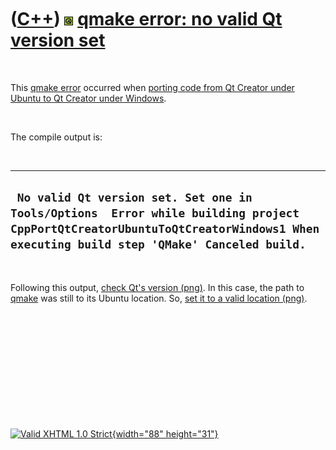 



 

 

 

 

 

([C++](Cpp.htm)) ![Qt](PicQt.png) [qmake error: no valid Qt version set](CppQmakeErrorNoValidQtVersionSet.htm)
==============================================================================================================

 

This [qmake error](CppQmakeError.htm) occurred when [porting code from
Qt Creator under Ubuntu to Qt Creator under
Windows](CppPortQtCreatorUbuntuToQtCreatorWindows.htm).

 

The compile output is:

 

  --------------------------------------------------------------------------------------------------------------------------------------------------------------------------------
  ` No valid Qt version set. Set one in Tools/Options  Error while building project CppPortQtCreatorUbuntuToQtCreatorWindows1 When executing build step 'QMake' Canceled build.`
  --------------------------------------------------------------------------------------------------------------------------------------------------------------------------------

 

Following this output, [check Qt's version
(png)](CppPortQtCreatorUbuntuToQtCreatorWindows1_1.png). In this case,
the path to [qmake](CppQmake.htm) was still to its Ubuntu location. So,
[set it to a valid location
(png)](CppPortQtCreatorUbuntuToQtCreatorWindows1_2.png).

 

 

 

 

 





 

[![Valid XHTML 1.0 Strict](valid-xhtml10.png){width="88"
height="31"}](http://validator.w3.org/check?uri=referer)
